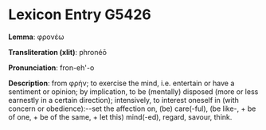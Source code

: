 # Lexicon Entry G5426

**Lemma**: φρονέω

**Transliteration (xlit)**: phronéō

**Pronunciation**: fron-eh'-o

**Description**:
from φρήν; to exercise the mind, i.e. entertain or have a sentiment or opinion; by implication, to be (mentally) disposed (more or less earnestly in a certain direction); intensively, to interest oneself in (with concern or obedience):--set the affection on, (be) care(-ful), (be like-, + be of one, + be of the same, + let this) mind(-ed), regard, savour, think.

